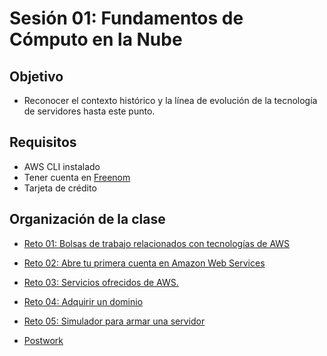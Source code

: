
# Sesión 01: Fundamentos de Cómputo en la Nube

## Objetivo

- Reconocer el contexto histórico y la línea de evolución de la tecnología de servidores hasta este punto.

## Requisitos

- AWS CLI instalado
- Tener cuenta en [Freenom](https://www.freenom.com/es/index.html?lang=es) 
- Tarjeta de crédito

## Organización de la clase

- [Reto 01: Bolsas de trabajo relacionados con tecnologías de AWS](https://github.com/beduExpert/AWS-Cloud-Foundations2020/tree/main/Sesión%2001/Reto%2001)

- [Reto  02: Abre tu primera cuenta en Amazon Web Services](https://github.com/beduExpert/AWS-Cloud-Foundations2020/tree/main/Sesión%2001/Reto%2002)

- [Reto 03: Servicios ofrecidos de AWS.](https://github.com/beduExpert/AWS-Cloud-Foundations2020/tree/main/Sesión%2001/Reto%2003)

- [Reto 04: Adquirir un dominio](https://github.com/beduExpert/AWS-Cloud-Foundations2020/tree/main/Sesión%2001/Reto%2004)

- [Reto  05:  Simulador para armar una servidor](https://github.com/beduExpert/AWS-Cloud-Foundations2020/tree/main/Sesión%2001/Reto%2005)

- [Postwork](https://github.com/beduExpert/AWS-Cloud-Foundations2020/blob/main/Sesión%2001/Postword.md)


